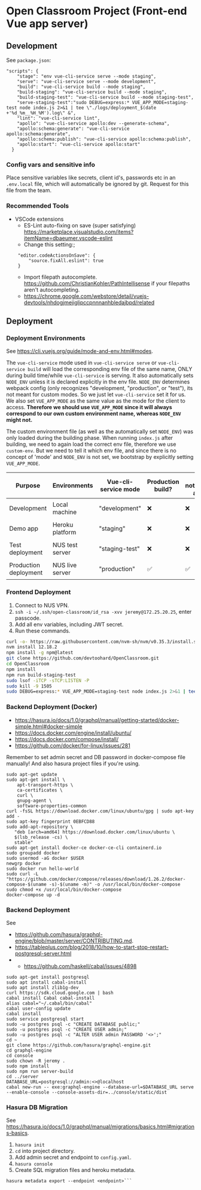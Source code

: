 # Open Classroom Project (Front-end Vue app server)

## Development
See `package.json`:
```
"scripts": {
    "stage": "env vue-cli-service serve --mode staging",
    "serve": "vue-cli-service serve --mode development",
    "build": "vue-cli-service build --mode staging",
    "build-staging": "vue-cli-service build --mode staging",
    "build-staging-test": "vue-cli-service build --mode staging-test",
    "serve-staging-test":"sudo DEBUG=express:* VUE_APP_MODE=staging-test node index.js 2>&1 | tee \"./logs/deployment_$(date +'%d_%m__%H_%M').log\" &",
    "lint": "vue-cli-service lint",
    "apollo": "vue-cli-service apollo:dev --generate-schema",
    "apollo:schema:generate": "vue-cli-service apollo:schema:generate",
    "apollo:schema:publish": "vue-cli-service apollo:schema:publish",
    "apollo:start": "vue-cli-service apollo:start"
  }
```
### Config vars and sensitive info
Place sensitive variables like secrets, client id's, passwords etc in an `.env.local` file, which will automatically be ignored by git. Request for this file from the team. 


### Recommended Tools
- VSCode extensions
  - ES-Lint auto-fixing on save (super satisfying) https://marketplace.visualstudio.com/items?itemName=dbaeumer.vscode-eslint
   - Change this setting:;
   ```
    "editor.codeActionsOnSave": {
        "source.fixAll.eslint": true
    }
   ```  
  - Import filepath autocomplete. https://github.com/ChristianKohler/PathIntellisense if your filepaths aren't autocompleting.
  - https://chrome.google.com/webstore/detail/vuejs-devtools/nhdogjmejiglipccpnnnanhbledajbpd/related

## Deployment 


### Deployment Environments
See https://cli.vuejs.org/guide/mode-and-env.html#modes.

The `vue-cli-service` mode used in `vue-cli-service serve` or `vue-cli-service build` will load the corresponding env file of the same name, ONLY during build time/while `vue-cli-service` is serving. It also automatically sets `NODE_ENV` unless it is declared explicitly in the env file. `NODE_ENV` determines webpack config (only recognizes "development, "production", or "test"), its not meant for custom modes. So we just let `vue-cli-service` set it for us. We also set `VUE_APP_MODE` as the same value as the mode for the client to access. 
**Therefore we should use `VUE_APP_MODE` since it will always correspond to our own custom environment name, whereas `NODE_ENV` might not.**

The custom environment file (as well as the automatically set `NODE_ENV`) was only loaded during the building phase. When running `index.js` after building, we need to again load the correct env file, therefore we use `custom-env`. But we need to tell it which env file, and since there is no concept of 'mode' and `NODE_ENV` is not set, we bootstrap by explicitly setting `VUE_APP_MODE`. 

| Purpose               | Environments    | Vue-cli-service mode | Production build?  | Email notifications active? | Login server connection? | `VUE_APP_BASE_URL` | `VUE_APP_AUTH_ENDPOINT` |  `VUE_APP_GRAPHQL_HTTP` |
| --------------------- | --------------- | -------------- | ------------------ | --------------------------- | ------------------------ | ------------------------ | ------------------------ | ------------------------ |
| Development           | Local machine   | "development"  | :x:                | :x:                         | :x:                      |`http://localhost:8080`|`http://localhost:8080/api/login`|`https://open-classroom-hasura-test.herokuapp.com/v1/graphql`|
| Demo app              | Heroku platform | "staging"      | :x:                | :x:                         | :x:                      |`https://open-classroom-app-demo.herokuapp.com`|`https://open-classroom-app-demo.herokuapp.com/api/login`|`https://open-classroom-hasura-test.herokuapp.com/v1/graphql`|
| Test deployment       | NUS test server | "staging-test" | :x:                | :x:                         | :white_check_mark:       | `http://172.25.20.25`                           |`http://172.25.20.25/api/login`|`https://open-classroom-hasura-test.herokuapp.com/v1/graphql`|
| Production deployment | NUS live server | "production"   | :white_check_mark: | :white_check_mark:          | :white_check_mark:       |`http://<>`|`http://<>/api/login`|`https://open-classroom-hasura-test.herokuapp.com/v1/graphql`|


### Frontend Deployment
1. Connect to NUS VPN.
2. `ssh -i ~/.ssh/open-classroom/id_rsa -xvv jeremy@172.25.20.25`, enter passcode. 
3. Add all env variables, including JWT secret.
4. Run these commands. 
```bash
curl -o- https://raw.githubusercontent.com/nvm-sh/nvm/v0.35.3/install.sh | bash
nvm install 12.18.2
npm install -g npm@latest
git clone https://github.com/devtoohard/OpenClassroom.git
cd OpenClassroom
npm install
npm run build-staging-test
sudo lsof -iTCP -sTCP:LISTEN -P
sudo kill -9 1505
sudo DEBUG=express:* VUE_APP_MODE=staging-test node index.js 2>&1 | tee "./logs/deployment_$(date +'%d_%m__%H_%M').log" 
```

### Backend Deployment (Docker)
- https://hasura.io/docs/1.0/graphql/manual/getting-started/docker-simple.html#docker-simple
- https://docs.docker.com/engine/install/ubuntu/
- https://docs.docker.com/compose/install/
- https://github.com/docker/for-linux/issues/281

Remember to set admin secret and DB password in docker-compose file manually! And also hasura project files if you're using. 
```
sudo apt-get update
sudo apt-get install \
    apt-transport-https \
    ca-certificates \
    curl \
    gnupg-agent \
    software-properties-common
curl -fsSL https://download.docker.com/linux/ubuntu/gpg | sudo apt-key add -
sudo apt-key fingerprint 0EBFCD88
sudo add-apt-repository \
   "deb [arch=amd64] https://download.docker.com/linux/ubuntu \
   $(lsb_release -cs) \
   stable"
sudo apt-get install docker-ce docker-ce-cli containerd.io
sudo groupadd docker
sudo usermod -aG docker $USER
newgrp docker 
sudo docker run hello-world
sudo curl -L "https://github.com/docker/compose/releases/download/1.26.2/docker-compose-$(uname -s)-$(uname -m)" -o /usr/local/bin/docker-compose
sudo chmod +x /usr/local/bin/docker-compose
docker-compose up -d
```

### Backend Deployment
See 
- https://github.com/hasura/graphql-engine/blob/master/server/CONTRIBUTING.md.
- https://tableplus.com/blog/2018/10/how-to-start-stop-restart-postgresql-server.html
- - https://github.com/haskell/cabal/issues/4898
```
sudo apt-get install postgresql
sudo apt install cabal-install
sudo apt install zlib1g-dev
curl https://sdk.cloud.google.com | bash
cabal install Cabal cabal-install
alias cabal="~/.cabal/bin/cabal"
cabal user-config update
cabal install
sudo service postgresql start
sudo -u postgres psql -c "CREATE DATABASE public;"
sudo -u postgres psql -c "CREATE USER admin;"
sudo -u postgres psql -c "ALTER USER admin PASSWORD '<>';"
cd ~
git clone https://github.com/hasura/graphql-engine.git
cd graphql-engine
cd console
sudo chown -R jeremy .
sudo npm install
sudo npm run server-build
cd ../server
DATABASE_URL=postgresql://admin:<>@localhost
cabal new-run -- exe:graphql-engine --database-url=$DATABASE_URL serve --enable-console --console-assets-dir=../console/static/dist
```

### Hasura DB Migration
See https://hasura.io/docs/1.0/graphql/manual/migrations/basics.html#migrations-basics. 
1. `hasura init`
2. `cd` into project directory. 
3. Add admin secret and endpoint to `config.yaml`.
4. `hasura console`
5. Create SQL migration files and heroku metadata.
```hasura migrate create <init-migration-name> --from-server --endpoint <endpoint>
hasura metadata export --endpoint <endpoint>```
